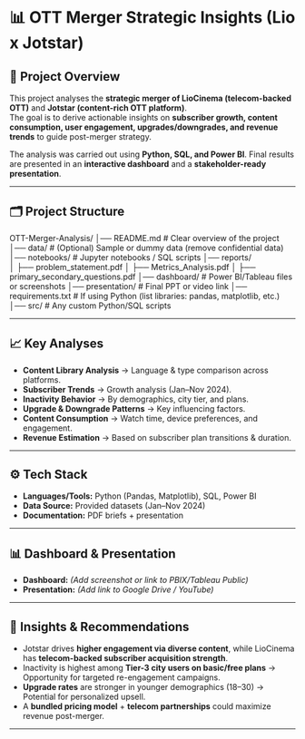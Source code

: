 # 📊 OTT Merger Strategic Insights (Lio x Jotstar)

## 🚀 Project Overview  
This project analyses the **strategic merger of LioCinema (telecom-backed OTT)** and **Jotstar (content-rich OTT platform)**.  
The goal is to derive actionable insights on **subscriber growth, content consumption, user engagement, upgrades/downgrades, and revenue trends** to guide post-merger strategy.  

The analysis was carried out using **Python, SQL, and Power BI**. Final results are presented in an **interactive dashboard** and a **stakeholder-ready presentation**.  

---

## 🗂 Project Structure
OTT-Merger-Analysis/
│── README.md                # Clear overview of the project
│── data/                    # (Optional) Sample or dummy data (remove confidential data)
│── notebooks/               # Jupyter notebooks / SQL scripts
│── reports/                 
│   ├── problem_statement.pdf
│   ├── Metrics_Analysis.pdf
│   ├── primary_secondary_questions.pdf
│── dashboard/               # Power BI/Tableau files or screenshots
│── presentation/            # Final PPT or video link
│── requirements.txt         # If using Python (list libraries: pandas, matplotlib, etc.)
│── src/                     # Any custom Python/SQL scripts




---

## 📈 Key Analyses
- **Content Library Analysis** → Language & type comparison across platforms.  
- **Subscriber Trends** → Growth analysis (Jan–Nov 2024).  
- **Inactivity Behavior** → By demographics, city tier, and plans.  
- **Upgrade & Downgrade Patterns** → Key influencing factors.  
- **Content Consumption** → Watch time, device preferences, and engagement.  
- **Revenue Estimation** → Based on subscriber plan transitions & duration.  

---

## ⚙️ Tech Stack
- **Languages/Tools:** Python (Pandas, Matplotlib), SQL, Power BI  
- **Data Source:** Provided datasets (Jan–Nov 2024)  
- **Documentation:** PDF briefs + presentation  

---

## 📊 Dashboard & Presentation
- **Dashboard:** *(Add screenshot or link to PBIX/Tableau Public)*  
- **Presentation:** *(Add link to Google Drive / YouTube)*  

---

## 🔑 Insights & Recommendations
- Jotstar drives **higher engagement via diverse content**, while LioCinema has **telecom-backed subscriber acquisition strength**.  
- Inactivity is highest among **Tier-3 city users on basic/free plans** → Opportunity for targeted re-engagement campaigns.  
- **Upgrade rates** are stronger in younger demographics (18–30) → Potential for personalized upsell.  
- A **bundled pricing model** + **telecom partnerships** could maximize revenue post-merger.  

---

